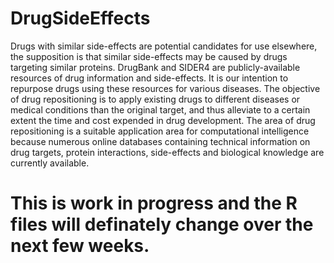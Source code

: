 # DrugSideEffects
Drugs with similar side-effects are potential candidates for use elsewhere, the supposition is that similar side-effects may be caused by drugs targeting similar proteins. 
DrugBank and SIDER4 are publicly-available resources of drug information and side-effects. It is our intention to repurpose drugs using these resources for various diseases.
The objective of drug repositioning is to apply existing drugs to different diseases or medical conditions than the original target, and thus alleviate to a certain extent the time and cost expended in drug development. The area of drug repositioning is a suitable application area for computational intelligence because numerous online databases containing technical information on drug targets, protein interactions, side-effects and biological knowledge are currently available. 
# This is work in progress and the R files will definately change over the next few weeks.
